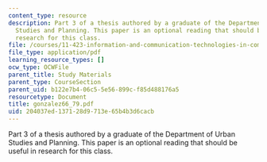 ```yaml
---
content_type: resource
description: Part 3 of a thesis authored by a graduate of the Department of Urban
  Studies and Planning. This paper is an optional reading that should be useful in
  research for this class.
file: /courses/11-423-information-and-communication-technologies-in-community-development-spring-2004/204037ed137128d9713e65b4b3d6cacb_gonzalez66_79.pdf
file_type: application/pdf
learning_resource_types: []
ocw_type: OCWFile
parent_title: Study Materials
parent_type: CourseSection
parent_uid: b122e7b4-06c5-5e56-899c-f85d488176a5
resourcetype: Document
title: gonzalez66_79.pdf
uid: 204037ed-1371-28d9-713e-65b4b3d6cacb
---
```

Part 3 of a thesis authored by a graduate of the Department of Urban Studies and Planning. This paper is an optional reading that should be useful in research for this class.


